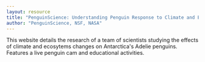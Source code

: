 ```yaml
---
layout: resource
title: "PenguinScience: Understanding Penguin Response to Climate and Ecosystem Change "
author: "PenguinScience, NSF, NASA"
---
```


This website details the research of a team of scientists studying  the effects of climate and ecosytems changes on Antarctica's Adelie penguins.  Features a live penguin cam and educational activities.
